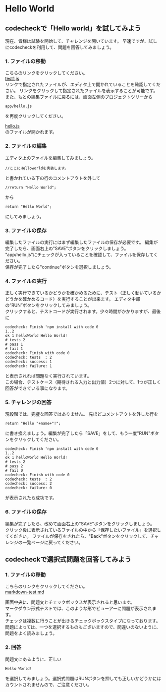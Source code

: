 # Hello World
## codecheckで「Hello world」を試してみよう

現在、皆様は試験を開始して、チャレンジを開いています。
早速ですが、試しにcodecheckを利用して、問題を回答してみましょう。

### 1. ファイルの移動
こちらのリンクをクリックしてください。  
[test1.js](test/test1.js)  
リンクで指定されたファイルが、エディタ上で開かれていることを確認してください。
リンクをクリックして指定されたファイルを表示することが可能です。
また、もとの編集ファイルに戻るには、画面左側のプロジェクトツリーから
```
app/hello.js
```
を再度クリックしてください。  

[hello.js](app/hello.js)  
のファイルが開かれます。

### 2. ファイルの編集
エディタ上のファイルを編集してみましょう。  
```
//ここにHelloworldを実装します。
```
と書かれている下の行のコメントアウトを外して
```
//return "Hello World";
```
から
```
return "Hello World";
```
にしてみましょう。

### 3. ファイルの保存
編集したファイルの実行にはまず編集したファイルの保存が必要です。
編集が完了したら、画面右上の"SAVE"ボタンをクリックしましょう。  
"app/hello.js"にチェックが入っていることを確認して、ファイルを保存してください。  
保存が完了したら"continue"ボタンを選択しましょう。

### 4. ファイルの実行
正しく実行できているかどうかを確かめるために、テスト（正しく動いているかどうかを確かめるコード）を実行することが出来ます。
エディタ中部の”RUN”ボタンをクリックしてみましょう。  
クリックすると、テストコードが実行されます。少々時間がかかりますが、最後に

```
codecheck: Finish 'npm install with code 0
1..2
ok 1 helloWorld Hello World!
# tests 2
# pass 1
# fail 1
codecheck: Finish with code 0
codecheck: tests  : 2
codecheck: success: 1
codecheck: failure: 1
```
と表示されれば問題なく実行されています。  
この場合、テストケース（期待される入力と出力値）2つに対して、1つが正しく回答ができている事になります。

### 5. チャレンジの回答
現段階では、完璧な回答ではありません。
先ほどコメントアウトを外した行を
```
return "Hello "+name+"!";
```
に書き換えましょう。編集が完了したら「SAVE」をして、もう一度"RUN"ボタンをクリックしてください。
```
codecheck: Finish 'npm install with code 0
1..2
ok 1 helloWorld Hello World!
# tests 2
# pass 2
# fail 0
codecheck: Finish with code 0
codecheck: tests  : 2
codecheck: success: 2
codecheck: failure: 0
```
が表示されたら成功です。

### 6. ファイルの保存
編集が完了したら、改めて画面右上の"SAVE"ボタンをクリックしましょう。  
クリック後に表示されているファイルの中から「保存したいファイル」を選択してください。
ファイルが保存をされたら、"Back"ボタンをクリックして、チャレンジの一覧ページに戻ってください。

## codecheckで選択式問題を回答してみよう
### 1. ファイルの移動
こちらのリンクをクリックしてください。  
[markdown-test.md](app/markdown-test.md)  

画面中央に、問題文とチェックボックスが表示されると思います。  
マークダウン形式テストでは、このような形でビューアーに問題が表示されます。  
チェックは複数に行うことが出きるチェックボックスタイプになっております。  
問題によっては、一つを選択するものもございますので、間違いのないように、問題をよく読みましょう。

### 2. 回答
問題文にあるように、正しい
```
Hello World!
```
を選択してみましょう。選択式問題はRUNボタンを押しても正しいかどうかにはカウントされませんので、ご注意ください。

